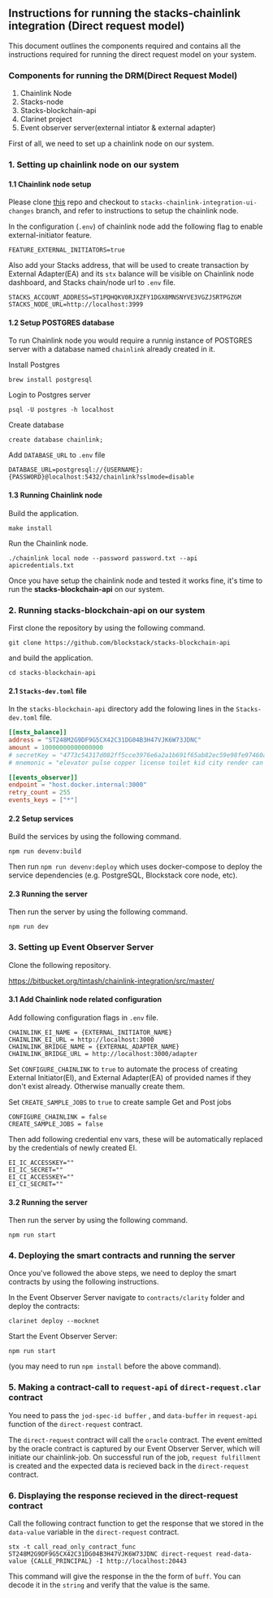 ## Instructions for running the stacks-chainlink integration (Direct request model)

This document outlines the components required and contains all the instructions required for running the direct request model on your system.

### Components for running the DRM(Direct Request Model)

1. Chainlink Node
2. Stacks-node
3. Stacks-blockchain-api
4. Clarinet project
5. Event observer server(external intiator & external adapter)

First of all, we need to set up a chainlink node on our system.

### 1. Setting up chainlink node on our system

#### 1.1 Chainlink node setup

Please clone [this](https://github.com/zeeshanakram27/chainlink/tree/feat/stacks-chainlink-integration-ui-changes) repo and checkout to `stacks-chainlink-integration-ui-changes` branch, and refer to instructions to setup the chainlink node.

In the configuration (`.env`) of chainlink node add the following flag to enable external-initiator feature.

`FEATURE_EXTERNAL_INITIATORS=true`

Also add your Stacks address, that will be used to create transaction by External Adapter(EA) and its `stx` balance will be visible on Chainlink node dashboard, and Stacks chain/node url to `.env` file.

```.env
STACKS_ACCOUNT_ADDRESS=ST1PQHQKV0RJXZFY1DGX8MNSNYVE3VGZJSRTPGZGM
STACKS_NODE_URL=http://localhost:3999
```

#### 1.2 Setup POSTGRES database

To run Chainlink node you would require a runnig instance of POSTGRES server with a database named `chainlink` already created in it.

Install Postgres

`brew install postgresql`

Login to Postgres server

`psql -U postgres -h localhost`

Create database

`create database chainlink;`

Add `DATABASE_URL` to `.env` file

`DATABASE_URL=postgresql://{USERNAME}:{PASSWORD}@localhost:5432/chainlink?sslmode=disable`

#### 1.3 Running Chainlink node

Build the application.

`make install`

Run the Chainlink node.

`./chainlink local node --password password.txt --api apicredentials.txt`

Once you have setup the chainlink node and tested it works fine, it's time to run the **stacks-blockchain-api** on our system.

### 2. Running stacks-blockchain-api on our system

First clone the repository by using the following command.

`git clone https://github.com/blockstack/stacks-blockchain-api`

and build the application.

`cd stacks-blockchain-api`

#### 2.1 `Stacks-dev.toml` file

In the `stacks-blockchain-api` directory add the folowing lines in the `Stacks-dev.toml` file.

```toml
[[mstx_balance]]
address = "ST248M2G9DF9G5CX42C31DG04B3H47VJK6W73JDNC"
amount = 10000000000000000
# secretKey = "4773c54317d082ff5cce3976e6a2a1b691f65ab82ec59e98fe97460a922019ee01"
# mnemonic = "elevator pulse copper license toilet kid city render can useful below toward collect employ credit nice carpet hello family wool bicycle unique fire spider"

[[events_observer]]
endpoint = "host.docker.internal:3000"
retry_count = 255
events_keys = ["*"]
```

#### 2.2 Setup services

Build the services by using the following command.

`npm run devenv:build `

Then run `npm run devenv:deploy` which uses docker-compose to deploy the service dependencies (e.g. PostgreSQL, Blockstack core node, etc).

#### 2.3 Running the server

Then run the server by using the following command.

`npm run dev`

### 3. Setting up Event Observer Server

Clone the following repository.

https://bitbucket.org/tintash/chainlink-integration/src/master/

#### 3.1 Add Chainlink node related configuration

Add following configuration flags in `.env` file.

```.env
CHAINLINK_EI_NAME = {EXTERNAL_INITIATOR_NAME}
CHAINLINK_EI_URL = http://localhost:3000
CHAINLINK_BRIDGE_NAME = {EXTERNAL_ADAPTER_NAME}
CHAINLINK_BRIDGE_URL = http://localhost:3000/adapter
```

Set `CONFIGURE_CHAINLINK` to `true` to automate the process of creating External Initiator(EI), and External Adapter(EA) of provided names if they don't exist already. Otherwise manually create them.

Set `CREATE_SAMPLE_JOBS` to `true` to create sample Get and Post jobs

```.env
CONFIGURE_CHAINLINK = false
CREATE_SAMPLE_JOBS = false
```

Then add following credential env vars, these will be automatically replaced by the credentials of newly created EI.

```.env
EI_IC_ACCESSKEY=""
EI_IC_SECRET=""
EI_CI_ACCESSKEY=""
EI_CI_SECRET=""
```

#### 3.2 Running the server

Then run the server by using the following command.

`npm run start`

### 4. Deploying the smart contracts and running the server

Once you've followed the above steps, we need to deploy the smart contracts by using the following instructions.

In the Event Observer Server navigate to `contracts/clarity` folder and deploy the contracts:

`clarinet deploy --mocknet `

Start the Event Observer Server:

`npm run start`

(you may need to run `npm install` before the above command).

### 5. Making a contract-call to `request-api` of `direct-request.clar` contract

You need to pass the `jod-spec-id buffer` , and `data-buffer` in `request-api` function of the `direct-request` contract.

The `direct-request` contract will call the `oracle` contract. The event emitted by the oracle contract is captured by our Event Observer Server, which will initiate our chainlink-job. On successful run of the job, `request fulfillment` is created and the expected data is recieved back in the `direct-request` contract.

### 6. Displaying the response recieved in the direct-request contract

Call the following contract function to get the response that we stored in the `data-value` variable in the `direct-request` contract.

`stx -t call_read_only_contract_func ST248M2G9DF9G5CX42C31DG04B3H47VJK6W73JDNC direct-request read-data-value {CALLE_PRINCIPAL} -I http://localhost:20443`

This command will give the response in the the form of `buff`. You can decode it in the `string` and verify that the value is the same.
